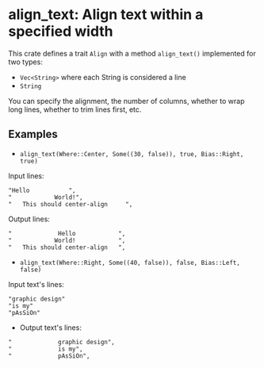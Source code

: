 # align_text: Align text within a specified width

This crate defines a trait `Align` with a method `align_text()`
implemented for two types:

* `Vec<String>` where each String is considered a line
* `String`

You can specify the alignment, the number of columns, whether to wrap long lines, whether to trim lines first, etc.

## Examples
* `align_text(Where::Center, Some((30, false)), true, Bias::Right, true)`

Input lines:
```
"Hello           ",
"            World!",
"   This should center-align     ",
```
Output lines:
```
"             Hello            ",
"            World!            ",
"   This should center-align   ",
```

* `align_text(Where::Right, Some((40, false)), false, Bias::Left, false)`

Input text's lines:
```
"graphic design"
"is my"
"pAsSiOn"
```
* Output text's lines:
```
"             graphic design",
"             is my",
"             pAsSiOn",
```
